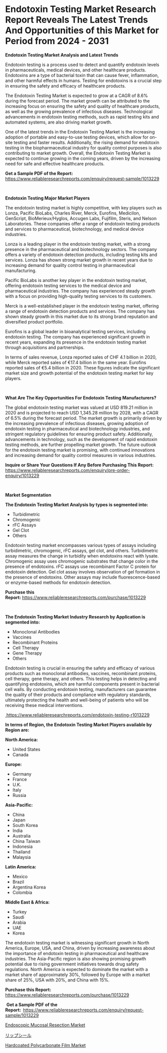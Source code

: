 <p><h1>Endotoxin Testing Market Research Report Reveals The Latest Trends And Opportunities of this Market for Period from 2024 - 2031</h1></p><p><strong>Endotoxin Testing Market Analysis and Latest Trends</strong></p>
<p><p>Endotoxin testing is a process used to detect and quantify endotoxin levels in pharmaceuticals, medical devices, and other healthcare products. Endotoxins are a type of bacterial toxin that can cause fever, inflammation, and other harmful effects in humans. Testing for endotoxins is a crucial step in ensuring the safety and efficacy of healthcare products.</p><p>The Endotoxin Testing Market is expected to grow at a CAGR of 8.6% during the forecast period. The market growth can be attributed to the increasing focus on ensuring the safety and quality of healthcare products, as well as the growing prevalence of infectious diseases. Technological advancements in endotoxin testing methods, such as rapid testing kits and automated systems, are also driving market growth.</p><p>One of the latest trends in the Endotoxin Testing Market is the increasing adoption of portable and easy-to-use testing devices, which allow for on-site testing and faster results. Additionally, the rising demand for endotoxin testing in the biopharmaceutical industry for quality control purposes is also contributing to market growth. Overall, the Endotoxin Testing Market is expected to continue growing in the coming years, driven by the increasing need for safe and effective healthcare products.</p></p>
<p><strong>Get a Sample PDF of the Report:&nbsp;</strong> <a href="https://www.reliableresearchreports.com/enquiry/request-sample/1013229">https://www.reliableresearchreports.com/enquiry/request-sample/1013229</a></p>
<p>&nbsp;</p>
<p><strong>Endotoxin Testing Major Market Players</strong></p>
<p><p>The endotoxin testing market is highly competitive, with key players such as Lonza, Pacific BioLabs, Charles River, Merck, Eurofins, Medicilon, GenScript, BioMerieux/Hyglos, Accugen Labs, Fujifilm, Steris, and Nelson Laboratories. These companies offer a range of endotoxin testing products and services to pharmaceutical, biotechnology, and medical device industries.</p><p>Lonza is a leading player in the endotoxin testing market, with a strong presence in the pharmaceutical and biotechnology sectors. The company offers a variety of endotoxin detection products, including testing kits and services. Lonza has shown strong market growth in recent years due to increasing demand for quality control testing in pharmaceutical manufacturing.</p><p>Pacific BioLabs is another key player in the endotoxin testing market, offering endotoxin testing services to the medical device and pharmaceutical industries. The company has experienced steady growth with a focus on providing high-quality testing services to its customers.</p><p>Merck is a well-established player in the endotoxin testing market, offering a range of endotoxin detection products and services. The company has shown steady growth in this market due to its strong brand reputation and diversified product portfolio.</p><p>Eurofins is a global leader in bioanalytical testing services, including endotoxin testing. The company has experienced significant growth in recent years, expanding its presence in the endotoxin testing market through acquisitions and partnerships.</p><p>In terms of sales revenue, Lonza reported sales of CHF 4.1 billion in 2020, while Merck reported sales of €17.4 billion in the same year. Eurofins reported sales of €5.4 billion in 2020. These figures indicate the significant market size and growth potential of the endotoxin testing market for key players.</p></p>
<p>&nbsp;</p>
<p><strong>What Are The Key Opportunities For Endotoxin Testing Manufacturers?</strong></p>
<p><p>The global endotoxin testing market was valued at USD 819.21 million in 2020 and is projected to reach USD 1,345.28 million by 2028, with a CAGR of 6.5% during the forecast period. The market growth is primarily driven by the increasing prevalence of infectious diseases, growing adoption of endotoxin testing in pharmaceutical and biotechnology industries, and stringent regulatory guidelines for ensuring product safety. Additionally, advancements in technology, such as the development of rapid endotoxin testing methods, are further propelling market growth. The future outlook for the endotoxin testing market is promising, with continued innovations and increasing demand for quality control measures in various industries.</p></p>
<p><strong>Inquire or Share Your Questions If Any Before Purchasing This Report:</strong> <a href="https://www.reliableresearchreports.com/enquiry/pre-order-enquiry/1013229">https://www.reliableresearchreports.com/enquiry/pre-order-enquiry/1013229</a></p>
<p>&nbsp;</p>
<p><strong>Market Segmentation</strong></p>
<p><strong>The Endotoxin Testing Market Analysis by types is segmented into:</strong></p>
<p><ul><li>Turbidimetric</li><li>Chromogenic</li><li>rFC Assays</li><li>Gel Clot</li><li>Others</li></ul></p>
<p><p>Endotoxin testing market encompasses various types of assays including turbidimetric, chromogenic, rFC assays, gel clot, and others. Turbidimetric assay measures the change in turbidity when endotoxins react with lysate. Chromogenic assay uses chromogenic substrates that change color in the presence of endotoxins. rFC assays use recombinant Factor C protein for endotoxin detection. Gel clot assay involves observation of gel formation in the presence of endotoxins. Other assays may include fluorescence-based or enzyme-based methods for endotoxin detection.</p></p>
<p><strong>Purchase this Report:&nbsp;</strong><a href="https://www.reliableresearchreports.com/purchase/1013229">https://www.reliableresearchreports.com/purchase/1013229</a></p>
<p>&nbsp;</p>
<p><strong>The Endotoxin Testing Market Industry Research by Application is segmented into:</strong></p>
<p><ul><li>Monoclonal Antibodies</li><li>Vaccines</li><li>Recombinant Proteins</li><li>Cell Therapy</li><li>Gene Therapy</li><li>Others</li></ul></p>
<p><p>Endotoxin testing is crucial in ensuring the safety and efficacy of various products such as monoclonal antibodies, vaccines, recombinant proteins, cell therapy, gene therapy, and others. This testing helps in detecting and quantifying endotoxins, which are harmful components present in bacterial cell walls. By conducting endotoxin testing, manufacturers can guarantee the quality of their products and compliance with regulatory standards, ultimately protecting the health and well-being of patients who will be receiving these medical interventions.</p></p>
<p><a href="https://www.reliableresearchreports.com/endotoxin-testing-r1013229">&nbsp;https://www.reliableresearchreports.com/endotoxin-testing-r1013229</a></p>
<p><strong>In terms of Region, the Endotoxin Testing Market Players available by Region are:</strong></p>
<p>
    <p> <strong> North America: </strong>
        <ul>
            <li>United States</li>
            <li>Canada</li>
        </ul>
        </p> 
    <p> <strong> Europe: </strong>
        <ul>
            <li>Germany</li>
            <li>France</li>
            <li>U.K.</li>
            <li>Italy</li>
            <li>Russia</li>
        </ul>
        </p> 
    <p> <strong> Asia-Pacific: </strong>
        <ul>
            <li>China</li>
            <li>Japan</li>
            <li>South Korea</li>
            <li>India</li>
            <li>Australia</li>
            <li>China Taiwan</li>
            <li>Indonesia</li>
            <li>Thailand</li>
            <li>Malaysia</li>
        </ul>
        </p> 
    <p> <strong> Latin America: </strong>
        <ul>
            <li>Mexico</li>
            <li>Brazil</li>
            <li>Argentina Korea</li>
            <li>Colombia</li>
        </ul>
        </p> 
    <p> <strong> Middle East & Africa: </strong>
        <ul>
            <li>Turkey</li>
            <li>Saudi</li>
            <li>Arabia</li>
            <li>UAE</li>
            <li>Korea</li>
        </ul>
    </p>
    </p>
<p><p>The endotoxin testing market is witnessing significant growth in North America, Europe, USA, and China, driven by increasing awareness about the importance of endotoxin testing in pharmaceutical and healthcare industries. The Asia-Pacific region is also showing promising growth potential due to rising government initiatives towards drug safety regulations. North America is expected to dominate the market with a market share of approximately 30%, followed by Europe with a market share of 25%, USA with 20%, and China with 15%.</p></p>
<p><strong>Purchase this Report: </strong><a href="https://www.reliableresearchreports.com/purchase/1013229">https://www.reliableresearchreports.com/purchase/1013229</a></p>
<p>&nbsp;<strong>Get a Sample PDF of the Report:&nbsp;&nbsp;</strong><a href="https://www.reliableresearchreports.com/enquiry/request-sample/1013229">https://www.reliableresearchreports.com/enquiry/request-sample/1013229</a></p>
<p><strong></strong></p>
<p><p><a href="https://github.com/lbird53714/Market-Research-Report-List-4/blob/main/endoscopic-mucosal-resection-market.md">Endoscopic Mucosal Resection Market</a></p><p><a href="https://github.com/sghwr779811674/Market-Research-Report-List-2/blob/main/925221052716.md">リップシール</a></p><p><a href="https://issuu.com/reportprime-2/docs/hardcoated-polycarbonate-film-market-size-2030.ppt">Hardcoated Polycarbonate Film Market</a></p></p>